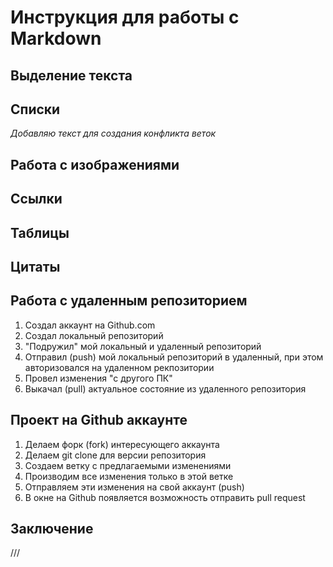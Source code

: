 # Инструкция для работы с Markdown

## Выделение текста 

## Списки

*Добавляю текст для создания конфликта веток*

## Работа с изображениями

## Ссылки

## Таблицы

## Цитаты

## Работа с удаленным репозиторием

1. Создал аккаунт на Github.com
2. Создал локальный репозиторий
3. "Подружил" мой локальный и удаленный репозиторий
4. Отправил (push) мой локальный репозиторий в удаленный, при этом авторизовался на удаленном рекпозитории
5. Провел изменения "с другого ПК"
6. Выкачал (pull) актуальное состояние из удаленного репозитория

## Проект на Github аккаунте

1. Делаем форк (fork) интересующего аккаунта
2. Делаем git clone для версии репозитория
3. Создаем ветку с предлагаемыми изменениями
4. Производим все изменения только в этой ветке
5. Отправляем эти изменения на свой аккаунт (push)
6. В окне на Github появляется возможность отправить pull request

## Заключение
///